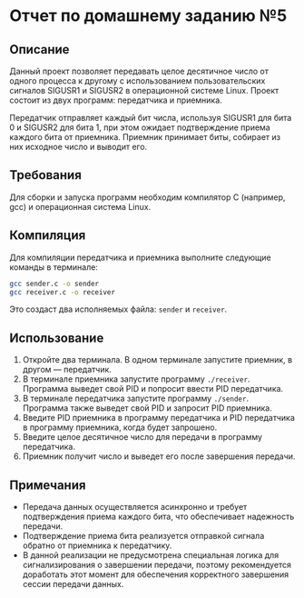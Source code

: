 # Отчет по домашнему заданию №5

## Описание

Данный проект позволяет передавать целое десятичное число от одного процесса к другому с использованием пользовательских сигналов SIGUSR1 и SIGUSR2 в операционной системе Linux. Проект состоит из двух программ: передатчика и приемника.

Передатчик отправляет каждый бит числа, используя SIGUSR1 для бита 0 и SIGUSR2 для бита 1, при этом ожидает подтверждение приема каждого бита от приемника. Приемник принимает биты, собирает из них исходное число и выводит его.

## Требования

Для сборки и запуска программ необходим компилятор C (например, gcc) и операционная система Linux.

## Компиляция

Для компиляции передатчика и приемника выполните следующие команды в терминале:

```bash
gcc sender.c -o sender
gcc receiver.c -o receiver
```

Это создаст два исполняемых файла: `sender` и `receiver`.

## Использование

1. Откройте два терминала. В одном терминале запустите приемник, в другом — передатчик.
2. В терминале приемника запустите программу `./receiver`. Программа выведет свой PID и попросит ввести PID передатчика.
3. В терминале передатчика запустите программу `./sender`. Программа также выведет свой PID и запросит PID приемника.
4. Введите PID приемника в программу передатчика и PID передатчика в программу приемника, когда будет запрошено.
5. Введите целое десятичное число для передачи в программу передатчика.
6. Приемник получит число и выведет его после завершения передачи.

## Примечания

- Передача данных осуществляется асинхронно и требует подтверждения приема каждого бита, что обеспечивает надежность передачи.
- Подтверждение приема бита реализуется отправкой сигнала обратно от приемника к передатчику.
- В данной реализации не предусмотрена специальная логика для сигнализирования о завершении передачи, поэтому рекомендуется доработать этот момент для обеспечения корректного завершения сессии передачи данных.